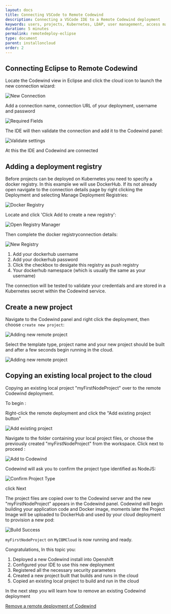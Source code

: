 ```yaml
---
layout: docs
title: Connecting VSCode to Remote Codewind
description: Connecting a VSCode IDE to a Remote Codewind deployment
keywords: users, projects, Kubernetes, LDAP, user management, access management, login, deployment, pod, security, securing cloud connection, remote deployment of Codewind
duration: 5 minutes
permalink: remotedeploy-eclipse
type: document
parent: installoncloud
order: 2
---
```


## Connecting Eclipse to Remote Codewind

Locate the Codewind view in Eclipse and click the cloud icon to launch the new connection wizard:

![New Connection](./images/remoteeclipse/newConnection.png)

Add a connection name, connection URL of your deployment, username and password

![Required Fields](./images/remoteeclipse/connectionCreds.png)

The IDE will then validate the connection and add it to the Codewind panel:

![Validate settings](./images/remoteeclipse/connectionAdded.png)

At this the IDE and Codewind are connected

## Adding a deployment registry

Before projects can be deployed on Kubernetes you need to specify a docker registry. In this example we will use DockerHub.  If its not already open navigate to the connection details page by right clicking the Deployment and selecting Manage Deployment Registries:

![Docker Registry](./images/remoteeclipse/connectionSettings.png)

Locate and click 'Click Add to create a new registry':

![Open Registry Manager](./images/remoteeclipse/registryManager.png)

Then complete the docker registryconnection details:

![New Registry](./images/remoteeclipse/newReg1.png)

1. Add your dockerhub username
2. Add your dockerhub password
3. Click the checkbox to desigate this registry as push registry
4. Your dockerhub namespace (which is usually the same as your username)

The connection will be tested to validate your credentials and are stored in a Kubernetes secret within the Codewind service.

## Create a new project

Navigate to the Codewind panel and right click the deployment, then choose `create new project`:

![Adding new remote project](./images/remoteeclipse/newProject.png)

Select the template type, project name and your new project should be built and after a few seconds begin running in the cloud.

![Adding new remote project](./images/remoteeclipse/runningProject.png)

## Copying an existing local project to the cloud

Copying an existing local project "myFirstNodeProject" over to the remote Codewind deployment.

To begin :

Right-click the remote deployment and click the "Add existing project button"

![Add existing project](./images/remoteeclipse/addExistingProject.png)

Navigate to the folder containing your local project files, or choose the previously created "myFirstNodeProject" from the workspace. Click next to proceed :

![Add to Codewind](./images/remoteeclipse/existingProject.png)

Codewind will ask you to confirm the project type identified as NodeJS:

![Confirm Project Type](./images/remoteeclipse/confirmProjectType.png)

click Next

The project files are copied over to the Codewind server and the new "myFirstNodeProject" appears in the Codewind panel. Codewind will begin building your application code and Docker image, moments later the Project Image will be uploaded to DockerHub and used by your cloud deployment to provision a new pod:

![Build Success](./images/remoteeclipse/buildSuccess.png)

`myFirstNodeProject` on `MyIBMCloud` is now running and ready.

Congratulations, In this topic you:

1. Deployed a new Codewind install into Openshift
2. Configured your IDE to use this new deployment
3. Registered all the necessary security parameters
4. Created a new project built that builds and runs in the cloud
5. Copied an existing local project to build and run in the cloud

In the next step you will learn how to remove an existing Codewind deployment

[Remove a remote deployment of Codewind](./remote-removing.html)